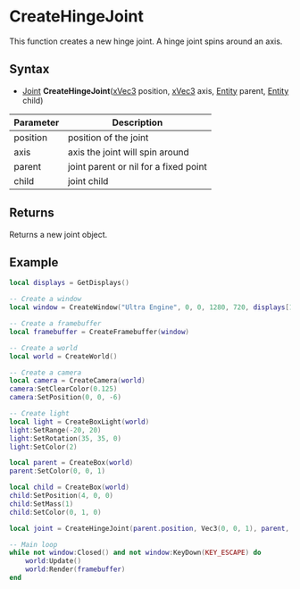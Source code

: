 # CreateHingeJoint

This function creates a new hinge joint. A hinge joint spins around an axis.

## Syntax

- [Joint](Joint.md) **CreateHingeJoint**([xVec3](xVec3.md) position, [xVec3](xVec3.md) axis, [Entity](Entity.md) parent, [Entity](Entity.md) child)

| Parameter | Description |
|---|---|
| position | position of the joint |
| axis | axis the joint will spin around |
| parent | joint parent or nil for a fixed point |
| child | joint child |

## Returns

Returns a new joint object.

## Example

```lua
local displays = GetDisplays()

-- Create a window
local window = CreateWindow("Ultra Engine", 0, 0, 1280, 720, displays[1], WINDOW_CENTER | WINDOW_TITLEBAR)

-- Create a framebuffer
local framebuffer = CreateFramebuffer(window)

-- Create a world
local world = CreateWorld()

-- Create a camera    
local camera = CreateCamera(world)
camera:SetClearColor(0.125)
camera:SetPosition(0, 0, -6)

-- Create light
local light = CreateBoxLight(world)
light:SetRange(-20, 20)
light:SetRotation(35, 35, 0)
light:SetColor(2)

local parent = CreateBox(world)
parent:SetColor(0, 0, 1)

local child = CreateBox(world)
child:SetPosition(4, 0, 0)
child:SetMass(1)
child:SetColor(0, 1, 0)

local joint = CreateHingeJoint(parent.position, Vec3(0, 0, 1), parent, child)

-- Main loop
while not window:Closed() and not window:KeyDown(KEY_ESCAPE) do
    world:Update()
    world:Render(framebuffer)
end
```
